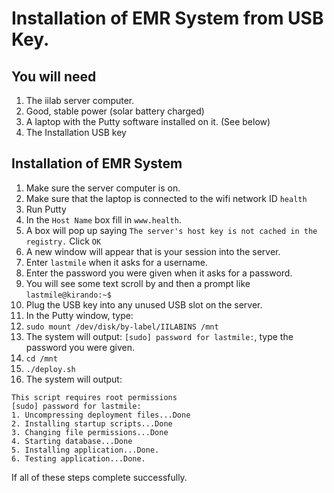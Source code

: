 # Installation of EMR System from USB Key.

## You will need
1. The iilab server computer.
2. Good, stable power (solar battery charged)
3. A laptop with the Putty software installed on it. (See below)
4. The Installation USB key

## Installation of EMR System
1. Make sure the server computer is on.
1. Make sure that the laptop is connected to the wifi network ID `health`
1. Run Putty
1. In the `Host Name` box fill in `www.health`.
1. A box will pop up saying `The server's host key is not cached in the registry.` Click `OK`
1. A new window will appear that is your session into the server.
1. Enter `lastmile` when it asks for a username.
1. Enter the password you were given when it asks for a password.
1. You will see some text scroll by and then a prompt like `lastmile@kirando:~$`  
1. Plug the USB key into any unused USB slot on the server.
1. In the Putty window, type:
 11. `sudo mount /dev/disk/by-label/IILABINS /mnt`
 11. The system will output: `[sudo] password for lastmile:`, type the password you were given.
 11. `cd /mnt`
 11. `./deploy.sh`
 11. The system will output:
```
This script requires root permissions
[sudo] password for lastmile: 
1. Uncompressing deployment files...Done
2. Installing startup scripts...Done
3. Changing file permissions...Done
4. Starting database...Done
5. Installing application...Done.
6. Testing application...Done.
```

If all of these steps complete successfully.